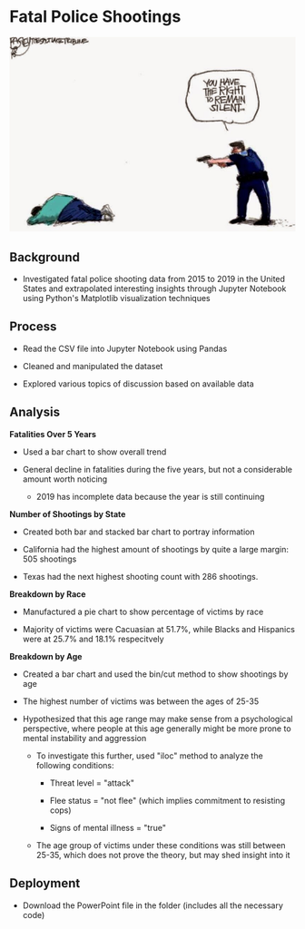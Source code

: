 # Fatal Police Shootings

![shooting.jpg](images/shooting.jpg)

## Background

* Investigated fatal police shooting data from 2015 to 2019 in the United States and extrapolated interesting insights through Jupyter Notebook using Python's Matplotlib visualization techniques

## Process

* Read the CSV file into Jupyter Notebook using Pandas

* Cleaned and manipulated the dataset 

* Explored various topics of discussion based on available data

## Analysis

**Fatalities Over 5 Years**

* Used a bar chart to show overall trend

* General decline in fatalities during the five years, but not a considerable amount worth noticing

    * 2019 has incomplete data because the year is still continuing

**Number of Shootings by State**

* Created both bar and stacked bar chart to portray information

* California had the highest amount of shootings by quite a large margin: 505 shootings

* Texas had the next highest shooting count with 286 shootings.

**Breakdown by Race**

* Manufactured a pie chart to show percentage of victims by race

* Majority of victims were Cacuasian at 51.7%, while Blacks and Hispanics were at 25.7% and 18.1% respecitvely

**Breakdown by Age**

* Created a bar chart and used the bin/cut method to show shootings by age

* The highest number of victims was between the ages of 25-35

* Hypothesized that this age range may make sense from a psychological perspective, where people at this age generally might be more prone to mental instability and aggression

    * To investigate this further, used "iloc" method to analyze the following conditions:

        * Threat level = "attack"

        * Flee status = "not flee" (which implies commitment to resisting cops)

        * Signs of mental illness = "true"

    * The age group of victims under these conditions was still between 25-35, which does not prove the theory, but may shed insight into it

## Deployment

* Download the PowerPoint file in the folder (includes all the necessary code)



